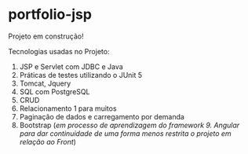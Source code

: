 # portfolio-jsp

Projeto em construção!

Tecnologias usadas no Projeto:

1. JSP e Servlet com JDBC e Java
2. Práticas de testes utilizando o JUnit 5
3. Tomcat, Jquery
4. SQL com PostgreSQL
5. CRUD
6. Relacionamento 1 para muitos
7. Paginação de dados e carregamento por demanda
8. Bootstrap (*em processo de aprendizagem do framework 9. Angular para dar continuidade de uma forma menos restrita o projeto em relação ao Front*)
